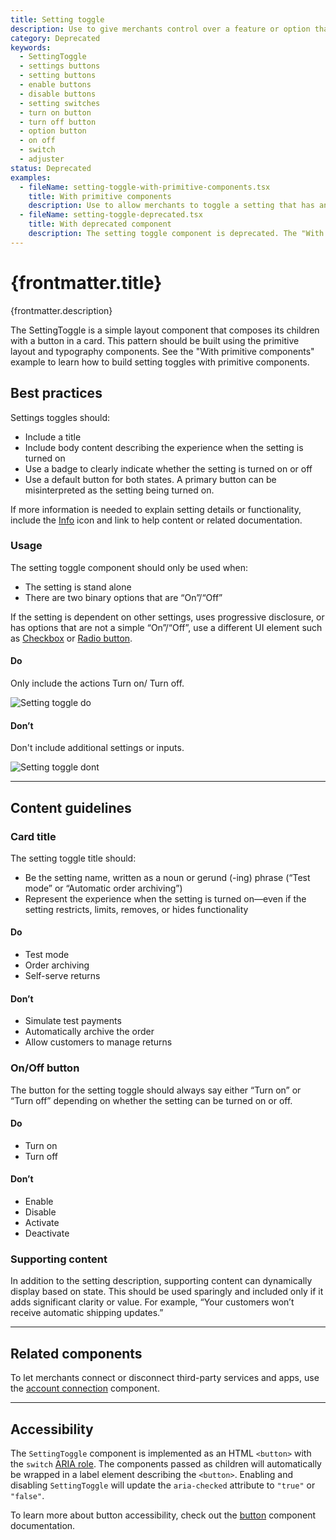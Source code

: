 ```yaml
---
title: Setting toggle
description: Use to give merchants control over a feature or option that can be turned on or off.
category: Deprecated
keywords:
  - SettingToggle
  - settings buttons
  - setting buttons
  - enable buttons
  - disable buttons
  - setting switches
  - turn on button
  - turn off button
  - option button
  - on off
  - switch
  - adjuster
status: Deprecated
examples:
  - fileName: setting-toggle-with-primitive-components.tsx
    title: With primitive components
    description: Use to allow merchants to toggle a setting that has an on or off state. Display the name of the setting and provide a description so merchants have the context needed to decide whether or not to enable the setting. This pattern is built using the layout and typography components, instead of the deprecated `SettingToggle` component.
  - fileName: setting-toggle-deprecated.tsx
    title: With deprecated component
    description: The setting toggle component is deprecated. The "With primitive components" example is the recommended way to build the setting toggle pattern.
---
```


# {frontmatter.title}

<Lede>{frontmatter.description}</Lede>

<StatusBanner status={frontmatter.status}>
  The SettingToggle is a simple layout component that composes its children with
  a button in a card. This pattern should be built using the primitive layout
  and typography components. See the "With primitive components" example to
  learn how to build setting toggles with primitive components.
</StatusBanner>

## Best practices

Settings toggles should:

- Include a title
- Include body content describing the experience when the setting is turned on
- Use a badge to clearly indicate whether the setting is turned on or off
- Use a default button for both states. A primary button can be misinterpreted as the setting being turned on.

If more information is needed to explain setting details or functionality, include the [Info](https://polaris.shopify.com/icons?icon=InfoMinor&q=) icon and link to help content or related documentation.

### Usage

The setting toggle component should only be used when:

- The setting is stand alone
- There are two binary options that are “On”/“Off”

If the setting is dependent on other settings, uses progressive disclosure, or has options that are not a simple “On”/“Off”, use a different UI element such as [Checkbox](https://polaris.shopify.com/components/selection-and-input/checkbox) or [Radio button](https://polaris.shopify.com/components/selection-and-input/radio-button).

<!-- dodont -->

#### Do

Only include the actions Turn on/ Turn off.

![Setting toggle do](/images/components/deprecated/setting-toggle/Do.png)

#### Don’t

Don't include additional settings or inputs.

![Setting toggle dont](/images/components/deprecated/setting-toggle/Dont.png)

<!-- end -->

---

## Content guidelines

### Card title

The setting toggle title should:

- Be the setting name, written as a noun or gerund (-ing) phrase (“Test mode” or “Automatic order archiving”)
- Represent the experience when the setting is turned on—even if the setting restricts, limits, removes, or hides functionality

<!-- dodont -->

#### Do

- Test mode
- Order archiving
- Self-serve returns

#### Don’t

- Simulate test payments
- Automatically archive the order
- Allow customers to manage returns

<!-- end -->

### On/Off button

The button for the setting toggle should always say either “Turn on” or “Turn off” depending on whether the setting can be turned on or off.

<!-- dodont -->

#### Do

- Turn on
- Turn off

#### Don’t

- Enable
- Disable
- Activate
- Deactivate

<!-- end -->

### Supporting content

In addition to the setting description, supporting content can dynamically display based on state. This should be used sparingly and included only if it adds significant clarity or value. For example, “Your customers won’t receive automatic shipping updates.”

---

## Related components

To let merchants connect or disconnect third-party services and apps, use the [account connection](https://polaris.shopify.com/components/account-connection) component.

---

## Accessibility

The `SettingToggle` component is implemented as an HTML `<button>` with the `switch` [ARIA role](https://developer.mozilla.org/en-US/docs/Web/Accessibility/ARIA/Roles/switch_role).
The components passed as children will automatically be wrapped in a label element describing the `<button>`. Enabling and disabling `SettingToggle` will update the `aria-checked` attribute to `"true"` or `"false"`.

To learn more about button accessibility, check out the [button](https://polaris.shopify.com/components/actions/button) component documentation.
